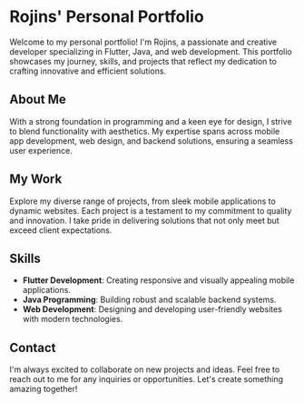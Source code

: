 # Rojins' Personal Portfolio

Welcome to my personal portfolio! I'm Rojins, a passionate and creative developer specializing in Flutter, Java, and web development. This portfolio showcases my journey, skills, and projects that reflect my dedication to crafting innovative and efficient solutions.

## About Me
With a strong foundation in programming and a keen eye for design, I strive to blend functionality with aesthetics. My expertise spans across mobile app development, web design, and backend solutions, ensuring a seamless user experience.

## My Work
Explore my diverse range of projects, from sleek mobile applications to dynamic websites. Each project is a testament to my commitment to quality and innovation. I take pride in delivering solutions that not only meet but exceed client expectations.

## Skills
- **Flutter Development**: Creating responsive and visually appealing mobile applications.
- **Java Programming**: Building robust and scalable backend systems.
- **Web Development**: Designing and developing user-friendly websites with modern technologies.

## Contact
I'm always excited to collaborate on new projects and ideas. Feel free to reach out to me for any inquiries or opportunities. Let's create something amazing together!
